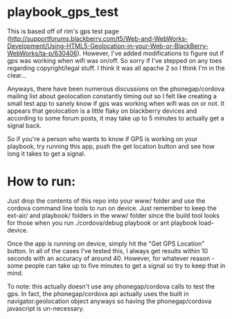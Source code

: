 playbook_gps_test
=================

This is based off of rim's gps test page (http://supportforums.blackberry.com/t5/Web-and-WebWorks-Development/Using-HTML5-Geolocation-in-your-Web-or-BlackBerry-WebWorks/ta-p/630406).
However, I've added modifications to figure out if gps was working when wifi was on/off. So sorry if I've stepped on any toes regarding
copyright/legal stuff. I think it was all apache 2 so I think I'm in the clear...

Anyways, there have been numerous discussions on the phonegap/cordova mailing list about geolocation constantly timing out so I felt like creating a 
small test app to sanely know if gps was working when wifi was on or not. It appears that geolocation is a little flaky on blackberry devices
and according to some forum posts, it may take up to 5 minutes to actually get a signal back. 

So if you're a person who wants to know if GPS is working on your playbook, try running this app, push the get location button and see how long it takes
to get a signal. 

How to run:
=================
Just drop the contents of this repo into your www/ folder and use the cordova command line tools to run on device. Just remember
to keep the ext-air/ and playbook/ folders in the www/ folder since the build tool looks for those when you run ./cordova/debug playbook
or ant playbook load-device. 

Once the app is running on device, simply hit the "Get GPS Location" button. In all of the cases I've tested this, I always get results within 10 seconds
with an accuracy of around 40. However, for whatever reason - some people can take up to five minutes to get a signal so try to keep that in mind.

To note: this actually doesn't use any phonegap/cordova calls to test the gps. In fact, the phonegap/cordova api actually uses the 
built in navigator.geolocation object anyways so having the phonegap/cordova javascript is un-necessary. 



